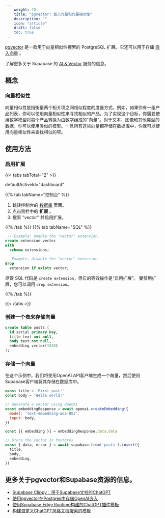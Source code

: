 ```yaml
---
    weight: 70
    title: "pgvector: 嵌入向量和向量相似性"
    description: ""
    icon: "article"
    draft: false
    toc: true
---
```



[pgvector](https://github.com/pgvector/pgvector/) 是一款用于向量相似性搜索的 PostgreSQL 扩展。它还可以用于存储 [嵌入向量](https://supabase.com/blog/openai-embeddings-postgres-vector) 。

了解更多关于 Supabase 的 [AI & Vector](/docs/app/ai/ai) 服务的信息。


## 概念

### 向量相似性

向量相似性是指衡量两个相关项之间相似程度的度量方式。例如，如果你有一组产品列表，你可以使用向量相似性来寻找相似的产品。为了实现这个目标，你需要使用数学模型将每个产品转换为由数字组成的"向量"。对于文本、图像和其他类型的数据，你可以使用类似的模型。一旦所有这些向量都存储在数据库中，你就可以使用向量相似性来查找相似的项。




## 使用方法

### 启用扩展

{{< tabs tabTotal="2" >}}

  
  
  
  defaultActiveId="dashboard"
>
{{% tab tabName="控制台" %}}



1. 跳转控制台的 [数据库](https://supabase.com/dashboard/project/_/database/tables) 页面。
2. 点击侧栏中的 **扩展** 。
3. 搜索 "vector" 并启用扩展。



{{% /tab %}}
{{% tab tabName="SQL" %}}



```sql
 -- Example: enable the "vector" extension.
create extension vector
with
  schema extensions;

-- Example: disable the "vector" extension
drop
  extension if exists vector;
```

尽管 SQL 代码是 `create extension`，但它的等效操作是“启用扩展”。
要禁用扩展，您可以调用 `drop extension`。



{{% /tab %}}

{{< /tabs >}}


### 创建一个表来存储向量

```sql
create table posts (
  id serial primary key,
  title text not null,
  body text not null,
  embedding vector(1536)
);
```

### 存储一个向量
在这个示例中，我们将使用OpenAI API客户端生成一个向量，然后使用Supabase客户端将其存储在数据库中。

```js
const title = 'First post!'
const body = 'Hello world!'

// Generate a vector using OpenAI
const embeddingResponse = await openai.createEmbedding({
  model: 'text-embedding-ada-002',
  input: body,
})

const [{ embedding }] = embeddingResponse.data.data

// Store the vector in Postgres
const { data, error } = await supabase.from('posts').insert({
  title,
  body,
  embedding,
})
```

## 更多关于pgvector和Supabase资源的信息。

- [Supabase Clippy：用于Supabase文档的ChatGPT](https://supabase.com/blog/chatgpt-supabase-docs)
- [使用pgvector在Postgres中存储OpenAI嵌入](https://supabase.com/blog/openai-embeddings-postgres-vector)
- [使用Supabase Edge Runtime构建的ChatGPT插件模板](https://supabase.com/blog/building-chatgpt-plugins-template)
- [构建自定义ChatGPT风格文档搜索的模板](https://github.com/supabase-community/nextjs-openai-doc-search)


